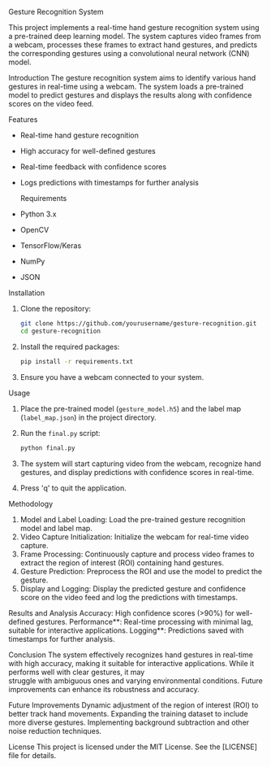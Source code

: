 Gesture Recognition System

This project implements a real-time hand gesture recognition system using a pre-trained deep learning model. The system captures video frames from a webcam, processes these frames to extract hand gestures, and predicts the corresponding gestures using a convolutional neural network (CNN) model.

Introduction
The gesture recognition system aims to identify various hand gestures in real-time using a webcam. The system loads a pre-trained model to predict gestures and displays the results along with confidence scores on the video feed.

 Features
- Real-time hand gesture recognition
- High accuracy for well-defined gestures
- Real-time feedback with confidence scores
- Logs predictions with timestamps for further analysis

  Requirements
- Python 3.x
- OpenCV
- TensorFlow/Keras
- NumPy
- JSON

Installation
1. Clone the repository:
   ```bash
   git clone https://github.com/yourusername/gesture-recognition.git
   cd gesture-recognition
   ```

2. Install the required packages:
   ```bash
   pip install -r requirements.txt
   ```

3. Ensure you have a webcam connected to your system.

 Usage
 
1. Place the pre-trained model (`gesture_model.h5`) and the label map (`label_map.json`) in the project directory.

2. Run the `final.py` script:
   ```bash
   python final.py
   ```

3. The system will start capturing video from the webcam, recognize hand gestures, and display predictions with confidence scores in real-time.

4. Press 'q' to quit the application.

 Methodology
1. Model and Label Loading: Load the pre-trained gesture recognition model and label map.
2. Video Capture Initialization: Initialize the webcam for real-time video capture.
3. Frame Processing: Continuously capture and process video frames to extract the region of interest (ROI) containing hand gestures.
4. Gesture Prediction: Preprocess the ROI and use the model to predict the gesture.
5. Display and Logging: Display the predicted gesture and confidence score on the video feed and log the predictions with timestamps.

 Results and Analysis
  Accuracy: High confidence scores (>90%) for well-defined gestures.
  Performance**: Real-time processing with minimal lag, suitable for interactive applications.
  Logging**: Predictions saved with timestamps for further analysis.

 Conclusion
  The system effectively recognizes hand gestures in real-time with high accuracy, making it suitable for interactive applications. While it performs well with clear gestures, it may   
  struggle with ambiguous ones and varying environmental conditions. Future improvements can enhance its robustness and accuracy.

 Future Improvements
 Dynamic adjustment of the region of interest (ROI) to better track hand movements.
 Expanding the training dataset to include more diverse gestures.
 Implementing background subtraction and other noise reduction techniques.

License
This project is licensed under the MIT License. See the [LICENSE] file for details.

